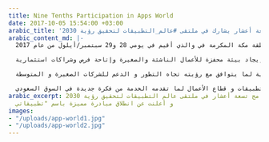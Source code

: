 ```yaml
---
title: Nine Tenths Participation in Apps World
date: 2017-10-05 15:54:00 +03:00
arabic_title: 'تسعة أعشار يشارك في ملتقى #عالم_التطبيقات لتحقيق رؤية 2030'
arabic_content_md: |-
  باتت التطبيقات تؤثر بشكل كبير على نطاق الأعمال والأفراد و نسبة التنافس فيما بينهم لتحقيق رؤية 2030،حيث ساهمت تسعة أعشار بالمشاركة في ملتقى عالم التطبيقات دورته الأولى المقام برعاية كريمة من صاحب السمو الملكي الأمير خالد الفيصل بن عبدالعزيز مستشار خادم الحرمين الشريفين أمير منطقة مكة المكرمة، وتشريف صاحب السمو الملكي الأمير عبدالله بن بندر بن عبدالعزيز نائب أمير منطقة مكة المكرمة في والذي أقيم في يومي 28 و29 سبتمبر/أيلول من عام 2017.

  وقد اطلق على الملتقى اسم "# عالم_التطبيقات " لما يهدف إلى ربط الأفكار و العقول النشطة من المهتمين من الشركات المختصة و العاملين بها في هذا المجال مع المستثمرين المحليين والعمل على إيجاد بيئة محفزة للأعمال الناشئة والصغيرة وإتاحة فرص وشراكات استثمارية.

  قام برنامج تسعة أعشار برعاية هذا الملتقى رعاية ذهبية لما يتوافق مع رؤيته تجاه التطور و الدعم للشركات الصغيرة و المتوسطة.

  من فعاليات اللقاء الذي يستعرض أبرز التطورات التقنية في المجالات الرقمية اطلقت تسعة أعشار مبادرتين متميزتين احدهما مبادرة " تطبيقاتي " قدمها المهندس أمجد إدريس رئيس تسعة أعشار والدكتور إياد قدورة مستشار تسعة أعشار والمسؤول عن هذه المبادرة و التي تهدف إلى جمع الخدمات و التطبيقات التي تساعد رواد الأعمال في صفحة على الأنترنت لتسهيل الوصول إليها، و اشار د. إياد أنه يمكن للجميع الانضمام إلى المنصة و الاستفادة من الخدمات المقدمة بها. حصلت مبادرة تطبيقاتي على انتباه كل من هو مهتم في مجال التقنية و التطبيقات و قطاع الأعمال لما تقدمه الخدمة من فكرة جديدة في السوق السعودي.
arabic_excerpt: يشارك برنامج تسعة أعشار في ملتقى عالم التطبيقات لتحقيق رؤية 2030،
  و أعلنت عن انطلاق مبادرة مميزة باسم "تطبيقاتي
images:
- "/uploads/app-world1.jpg"
- "/uploads/app-world2.jpg"
---
```


